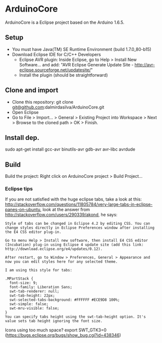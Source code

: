 # ArduinoCore

ArduinoCore is a Eclipse project based on the Arduino 1.6.5.

## Setup

- You must have Java(TM) SE Runtime Environment (build 1.7.0_80-b15)
- Download Eclipse IDE for C/C++ Developers
	- Eclipse AVR plugin: Inside Eclipse, go to Help > Install New Software... and add: "AVR Eclipse Generate Update Site - http://avr-eclipse.sourceforge.net/updatesite/" 
	- Install the plugin (should be straightforward)

## Clone and import

- Clone this repository: git clone git@github.com:dalmirdasilva/ArduinoCore.git
- Open Eclipse
- Go to File > Import... > General > Existing Project into Workspace > Next > Browse to the cloned path > OK > Finish.

## Install dep.

sudo apt-get install gcc-avr binutils-avr gdb-avr avr-libc avrdude

## Build 

Build the project:  Right click on ArduinoCore project > Build Project...

### Eclipse tips

If you are not satisfied with the huge eclipse tabs, take a look at this: http://stackoverflow.com/questions/11805784/very-large-tabs-in-eclipse-panes-on-ubuntu, look at the answer from http://stackoverflow.com/users/290339/akond, he says:

```
Style of tabs can be changed in Eclipse 4.2 by editing CSS. You can change styles directly in Eclipse Preferences window after installing the E4 CSS editor plug-in.

Go to menu Help > Install new software, then install E4 CSS editor (Incubation) plug-in using Eclipse 4 update site (add this link: http://download.eclipse.org/e4/updates/0.12).

After restart, go to Window > Preferences, General > Appearance and now you can edit styles here for any selected theme.

I am using this style for tabs:

.MPartStack {
  font-size: 9;
  font-family: Liberation Sans;
  swt-tab-renderer: null;
  swt-tab-height: 22px;
  swt-selected-tabs-background: #FFFFFF #ECE9D8 100%;
  swt-simple: false;
  swt-mru-visible: false;
}
You can specify tabs height using the swt-tab-height option. It's value sets tab height ignoring the font size.
```

Icons using too much space? export SWT_GTK3=0 (https://bugs.eclipse.org/bugs/show_bug.cgi?id=438346)
